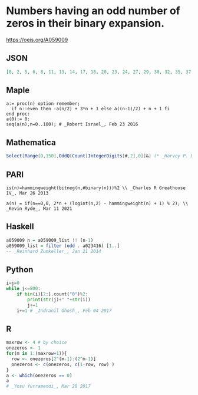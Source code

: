 # Numbers having an odd number of zeros in their binary expansion\.
https://oeis.org/A059009
## JSON
```JSON
[0, 2, 5, 6, 8, 11, 13, 14, 17, 18, 20, 23, 24, 27, 29, 30, 32, 35, 37, 38, 41, 42, 44, 47, 49, 50, 52, 55, 56, 59, 61, 62, 65, 66, 68, 71, 72, 75, 77, 78, 80, 83, 85, 86, 89, 90, 92, 95, 96, 99, 101, 102, 105, 106, 108, 111, 113, 114, 116, 119, 120, 123, 125, 126, 128, 131]
```
## Maple
```Maple
a:= proc(n) option remember;
  if n::even then -a(n/2) + 3*n + 1 else a((n-1)/2) + n + 1 fi
end proc:
a(0):= 0:
seq(a(n),n=0..100); # _Robert Israel_, Feb 23 2016
```
## Mathematica
```Mathematica
Select[Range[0,150],OddQ[Count[IntegerDigits[#,2],0]]&] (* _Harvey P. Dale_, Oct 22 2011 *)
```
## PARI
```PARI
is(n)=hammingweight(bitneg(n,#binary(n)))%2 \\ _Charles R Greathouse IV_, Mar 26 2013
```
```PARI
a(n) = if(n==0,0, 2*n + (logint(n,2) - hammingweight(n) + 1) % 2); \\ _Kevin Ryde_, Mar 11 2021
```
## Haskell
```Haskell
a059009 n = a059009_list !! (n-1)
a059009_list = filter (odd . a023416) [1..]
-- _Reinhard Zumkeller_, Jan 21 2014
```
## Python
```Python
i=j=0
while j<=800:
    if bin(i)[2:].count("0")%2:
        print(str(j)+" "+str(i))
        j+=1
    i+=1 # _Indranil Ghosh_, Feb 04 2017
```
## R
```R
maxrow <- 4 # by choice
onezeros <- 1
for(m in 1:(maxrow+1)){
  row <- onezeros[2^(m-1):(2^m-1)]
  onezeros <- c(onezeros, c(1-row, row) )
}
a <- which(onezeros == 0)
a
# _Yosu Yurramendi_, Mar 28 2017
```
